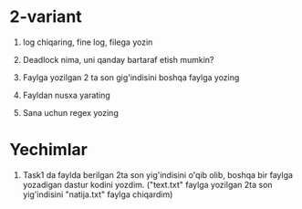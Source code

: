 # 2-variant

1. log chiqaring, fine log, filega yozin

2. Deadlock nima, uni qanday bartaraf etish mumkin?

3. Faylga yozilgan 2 ta son gig'indisini boshqa faylga yozing

4. Fayldan nusxa yarating

5. Sana uchun regex yozing


# Yechimlar

1. Task1 da faylda berilgan 2ta son yig'indisini o'qib olib, boshqa bir faylga yozadigan dastur kodini yozdim. ("text.txt" faylga yozilgan 2ta son yig'indisini "natija.txt" faylga chiqardim)


   
